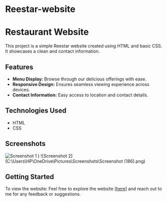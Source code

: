 # Reestar-website
# Restaurant Website

This project is a simple Reestar website created using HTML and basic CSS. It showcases a clean and contact information.

## Features

- **Menu Display:** Browse through our delicious offerings with ease.
- **Responsive Design:** Ensures seamless viewing experience across devices.
- **Contact Information:** Easy access to location and contact details.

## Technologies Used

- HTML
- CSS

## Screenshots

![Screenshot 1]()
)
![Screenshot 2](C:\Users\HP\OneDrive\Pictures\Screenshots\Screenshot (186).png)

## Getting Started

To view the website:
Feel free to explore the website [[here](https://ramanakumarb.github.io/portfolio---simple-website/index.html)] and reach out to me for any feedback or suggestions.
